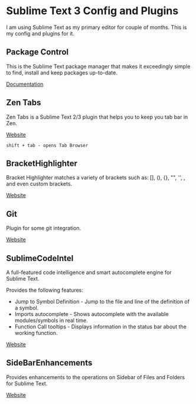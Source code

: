 # Sublime Text 3 Config and Plugins

I am using Sublime Text as my primary editor for couple of months. This is my config and plugins for it.

## Package Control

This is the Sublime Text package manager that makes it exceedingly simple to find, install and keep packages up-to-date.

[Documentation](https://sublime.wbond.net/docs/usage)

## Zen Tabs

Zen Tabs is a Sublime Text 2/3 plugin that helps you to keep you tab bar in Zen.

[Website](https://github.com/travmik/ZenTabs)

`
shift + tab - opens Tab Browser
`

## Bracket​Highlighter

Bracket Highlighter matches a variety of brackets such as: [], (), {}, "", '', <tag></tag>, and even custom brackets.

[Website](https://github.com/facelessuser/BracketHighlighter/tree/BH2ST3)

## Git

Plugin for some git integration.

[Website](https://github.com/kemayo/sublime-git)

## SublimeCodeIntel

A full-featured code intelligence and smart autocomplete engine for Sublime Text.

Provides the following features:

* Jump to Symbol Definition - Jump to the file and line of the definition of a symbol.
* Imports autocomplete - Shows autocomplete with the available modules/symbols in real time.
* Function Call tooltips - Displays information in the status bar about the working function.

[Website](http://sublimecodeintel.github.io/SublimeCodeIntel/)

## SideBarEnhancements

Provides enhancements to the operations on Sidebar of Files and Folders for Sublime Text.

[Website](https://github.com/titoBouzout/SideBarEnhancements/tree/st3)
